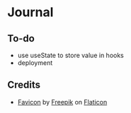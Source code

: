 # Journal

## To-do

- use useState to store value in hooks
- deployment

## Credits

- [Favicon](https://www.flaticon.com/free-icon/feather_96255) by [Freepik](https://www.flaticon.com/authors/freepik) on [Flaticon](https://www.flaticon.com/)
